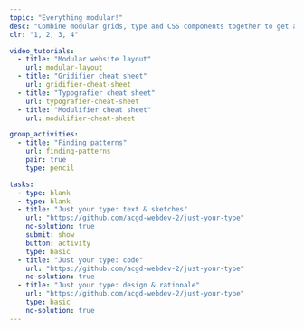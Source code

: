 ```yaml
---
topic: "Everything modular!"
desc: "Combine modular grids, type and CSS components together to get a website running quickly."
clr: "1, 2, 3, 4"

video_tutorials:
  - title: "Modular website layout"
    url: modular-layout
  - title: "Gridifier cheat sheet"
    url: gridifier-cheat-sheet
  - title: "Typografier cheat sheet"
    url: typografier-cheat-sheet
  - title: "Modulifier cheat sheet"
    url: modulifier-cheat-sheet

group_activities:
  - title: "Finding patterns"
    url: finding-patterns
    pair: true
    type: pencil

tasks:
  - type: blank
  - type: blank
  - title: "Just your type: text & sketches"
    url: "https://github.com/acgd-webdev-2/just-your-type"
    no-solution: true
    submit: show
    button: activity
    type: basic
  - title: "Just your type: code"
    url: "https://github.com/acgd-webdev-2/just-your-type"
    no-solution: true
  - title: "Just your type: design & rationale"
    url: "https://github.com/acgd-webdev-2/just-your-type"
    type: basic
    no-solution: true
---
```

